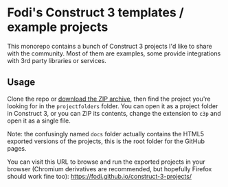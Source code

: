 # Fodi's Construct 3 templates / example projects
This monorepo contains a bunch of Construct 3 projects I'd like to share with the community. Most of them are examples, some provide integrations with 3rd party libraries or services.

## Usage
Clone the repo or [download the ZIP archive](https://github.com/fodi/construct-3-projects/archive/refs/heads/main.zip), then find the project you're looking for in the `projectfolders` folder. You can open it as a project folder in Construct 3, or you can ZIP its contents, change the extension to `c3p` and open it as a single file.

Note: the confusingly named `docs` folder actually contains the HTML5 exported versions of the projects, this is the root folder for the GitHub pages.

You can visit this URL to browse and run the exported projects in your browser (Chromium derivatives are recommended, but hopefully Firefox should work fine too):
https://fodi.github.io/construct-3-projects/
